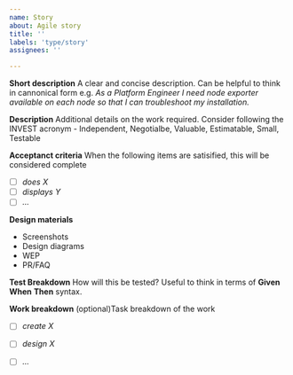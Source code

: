 ```yaml
---
name: Story
about: Agile story
title: ''
labels: 'type/story'
assignees: ''

---
```


**Short description**
A clear and concise description.  Can be helpful to think in cannonical form e.g. _As a Platform Engineer I need node exporter available on each node so that I can troubleshoot my installation._

**Description**
Additional details on the work required.  Consider following the INVEST acronym - Independent, Negotialbe, Valuable, Estimatable, Small, Testable

**Acceptanct criteria**
When the following items are satisified, this will be considered complete
- [ ] _does X_
- [ ] _displays Y_
- [ ] _..._

**Design materials**
- Screenshots
- Design diagrams
- WEP 
- PR/FAQ

**Test Breakdown**
How will this be tested?  Useful to think in terms of **Given** **When** **Then** syntax.

**Work breakdown**
(optional)Task breakdown of the work
- [ ] _create X_
- [ ] _design X_
- [ ] _..._

